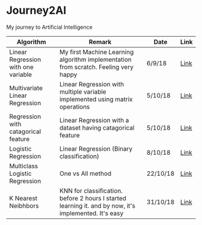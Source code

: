 # Journey2AI
My journey to Artificial Intelligence 

 |Algorithm | Remark | Date | Link |
 |--- | --- | --- | --- |
|Linear Regression with one variable | My first Machine Learning algorithm implementation from scratch. Feeling very happy | 6/9/18 | [Link](/Linear%20Regression%20with%20one%20variable.ipynb)|
|Multivariate Linear Regression | Linear Regression with multiple variable implemented using matrix operations | 5/10/18 | [Link](/Multivariate%20Linear%20Regression.ipynb)|
|Regression with catagorical feature | Linear Regression with a dataset having catagorical feature | 5/10/18 | [Link](/Linear%20Regression%20with%20Catagorical%20Features.ipynb)|
|Logistic Regression | Linear Regression (Binary classification) | 8/10/18 | [Link](Logistic%20Regression.ipynb)|
|Multiclass Logistic Regression | One vs All method | 22/10/18 | [Link](Multiclass%20Logistic%20Regression.ipynb)|
|K Nearest Neibhbors | KNN for classification. before 2 hours I started learning it. and by now, it's implemented. It's easy | 31/10/18 | [Link](KNN.ipynb)|

